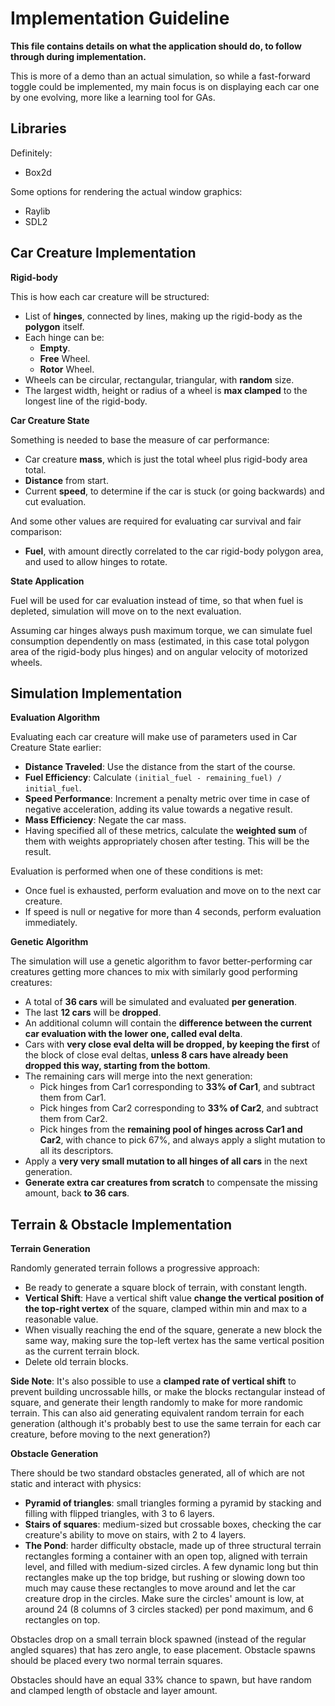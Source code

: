 # Implementation Guideline

**This file contains details on what the application should do, to follow through during implementation.**

This is more of a demo than an actual simulation, so while a fast-forward toggle could be implemented, my main focus is on displaying each car one by one evolving, more like a learning tool for GAs.

## Libraries

Definitely:
+ Box2d

Some options for rendering the actual window graphics:
+ Raylib
+ SDL2

## Car Creature Implementation

**Rigid-body**

This is how each car creature will be structured:
+ List of **hinges**, connected by lines, making up the rigid-body as the **polygon** itself.
+ Each hinge can be:
    + **Empty**.
    + **Free** Wheel.
    + **Rotor** Wheel.
+ Wheels can be circular, rectangular, triangular, with **random** size.
+ The largest width, height or radius of a wheel is **max clamped** to the longest line of the rigid-body.

**Car Creature State**

Something is needed to base the measure of car performance:
+ Car creature **mass**, which is just the total wheel plus rigid-body area total.
+ **Distance** from start.
+ Current **speed**, to determine if the car is stuck (or going backwards) and cut evaluation.

And some other values are required for evaluating car survival and fair comparison:
+ **Fuel**, with amount directly correlated to the car rigid-body polygon area, and used to allow hinges to rotate.

**State Application**

Fuel will be used for car evaluation instead of time, so that when fuel is depleted, simulation will move on to the next evaluation.

Assuming car hinges always push maximum torque, we can simulate fuel consumption dependently on mass (estimated, in this case total polygon area of the rigid-body plus hinges) and on angular velocity of motorized wheels.

## Simulation Implementation

**Evaluation Algorithm**

Evaluating each car creature will make use of parameters used in Car Creature State earlier:
+ **Distance Traveled**: Use the distance from the start of the course.
+ **Fuel Efficiency**: Calculate `(initial_fuel - remaining_fuel) / initial_fuel`.
+ **Speed Performance**: Increment a penalty metric over time in case of negative acceleration, adding its value towards a negative result.
+ **Mass Efficiency**: Negate the car mass.
+ Having specified all of these metrics, calculate the **weighted sum** of them with weights appropriately chosen after testing. This will be the result.

Evaluation is performed when one of these conditions is met:
+ Once fuel is exhausted, perform evaluation and move on to the next car creature.
+ If speed is null or negative for more than 4 seconds, perform evaluation immediately.

**Genetic Algorithm**

The simulation will use a genetic algorithm to favor better-performing car creatures getting more chances to mix with similarly good performing creatures:
+ A total of **36 cars** will be simulated and evaluated **per generation**.
+ The last **12 cars** will be **dropped**.
+ An additional column will contain the **difference between the current car evaluation with the lower one, called eval delta**.
+ Cars with **very close eval delta will be dropped, by keeping the first** of the block of close eval deltas, **unless 8 cars have already been dropped this way, starting from the bottom**.
+ The remaining cars will merge into the next generation:
    + Pick hinges from Car1 corresponding to **33% of Car1**, and subtract them from Car1.
    + Pick hinges from Car2 corresponding to **33% of Car2**, and subtract them from Car2.
    + Pick hinges from the **remaining pool of hinges across Car1 and Car2**, with chance to pick 67%, and always apply a slight mutation to all its descriptors.
+ Apply a **very very small mutation to all hinges of all cars** in the next generation.
+ **Generate extra car creatures from scratch** to compensate the missing amount, back **to 36 cars**.

## Terrain & Obstacle Implementation

**Terrain Generation**

Randomly generated terrain follows a progressive approach:
+ Be ready to generate a square block of terrain, with constant length.
+ **Vertical Shift**: Have a vertical shift value **change the vertical position of the top-right vertex** of the square, clamped within min and max to a reasonable value.
+ When visually reaching the end of the square, generate a new block the same way, making sure the top-left vertex has the same vertical position as the current terrain block.
+ Delete old terrain blocks.

**Side Note**: It's also possible to use a **clamped rate of vertical shift** to prevent building uncrossable hills, or make the blocks rectangular instead of square, and generate their length randomly to make for more randomic terrain. This can also aid generating equivalent random terrain for each generation (although it's probably best to use the same terrain for each car creature, before moving to the next generation?)

**Obstacle Generation**

There should be two standard obstacles generated, all of which are not static and interact with physics:
+ **Pyramid of triangles**: small triangles forming a pyramid by stacking and filling with flipped triangles, with 3 to 6 layers.
+ **Stairs of squares**: medium-sized but crossable boxes, checking the car creature's ability to move on stairs, with 2 to 4 layers.
+ **The Pond**: harder difficulty obstacle, made up of three structural terrain rectangles forming a container with an open top, aligned with terrain level, and filled with medium-sized circles. A few dynamic long but thin rectangles make up the top bridge, but rushing or slowing down too much may cause these rectangles to move around and let the car creature drop in the circles. Make sure the circles' amount is low, at around 24 (8 columns of 3 circles stacked) per pond maximum, and 6 rectangles on top.

Obstacles drop on a small terrain block spawned (instead of the regular angled squares) that has zero angle, to ease placement. Obstacle spawns should be placed every two normal terrain squares.

Obstacles should have an equal 33% chance to spawn, but have random and clamped length of obstacle and layer amount.